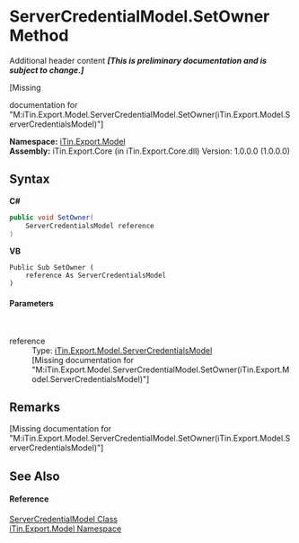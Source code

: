 # ServerCredentialModel.SetOwner Method 
Additional header content _**\[This is preliminary documentation and is subject to change.\]**_

\[Missing <summary> documentation for "M:iTin.Export.Model.ServerCredentialModel.SetOwner(iTin.Export.Model.ServerCredentialsModel)"\]

**Namespace:**&nbsp;<a href="ef57ffcc-e95e-b212-5a46-9aa6f5a3511f">iTin.Export.Model</a><br />**Assembly:**&nbsp;iTin.Export.Core (in iTin.Export.Core.dll) Version: 1.0.0.0 (1.0.0.0)

## Syntax

**C#**<br />
``` C#
public void SetOwner(
	ServerCredentialsModel reference
)
```

**VB**<br />
``` VB
Public Sub SetOwner ( 
	reference As ServerCredentialsModel
)
```


#### Parameters
&nbsp;<dl><dt>reference</dt><dd>Type: <a href="7094ae9b-d15d-e552-ce39-6aee1ddbb317">iTin.Export.Model.ServerCredentialsModel</a><br />\[Missing <param name="reference"/> documentation for "M:iTin.Export.Model.ServerCredentialModel.SetOwner(iTin.Export.Model.ServerCredentialsModel)"\]</dd></dl>

## Remarks
\[Missing <remarks> documentation for "M:iTin.Export.Model.ServerCredentialModel.SetOwner(iTin.Export.Model.ServerCredentialsModel)"\]

## See Also


#### Reference
<a href="dea2e3fd-11a3-504d-946d-09298fce08d6">ServerCredentialModel Class</a><br /><a href="ef57ffcc-e95e-b212-5a46-9aa6f5a3511f">iTin.Export.Model Namespace</a><br />